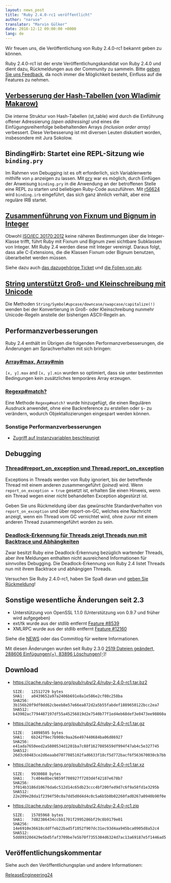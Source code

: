 ```yaml
---
layout: news_post
title: "Ruby 2.4.0-rc1 veröffentlicht"
author: "naruse"
translator: "Marvin Gülker"
date: 2016-12-12 09:00:00 +0000
lang: de
---
```


Wir freuen uns, die Veröffentlichung von Ruby 2.4.0-rc1 bekannt geben
zu können.

Ruby 2.4.0-rc1 ist der erste Veröffentlichungskandidat von Ruby 2.4.0
und dient dazu, Rückmeldungen aus der Community zu
sammeln. Bitte [geben Sie uns Feedback](https://bugs.ruby-lang.org/projects/ruby/wiki/HowToReport),
da noch immer die Möglichkeit besteht, Einfluss auf die Features zu
nehmen.

## [Verbesserung der Hash-Tabellen (von Wladimir Makarow)](https://bugs.ruby-lang.org/issues/12142)

Die interne Struktur von Hash-Tabellen (st_table) wird durch die
Einführung offener Adressierung _(open addressing)_ und eines die
Einfügungsreihenfolge beibehaltenden Arrays _(inclusion order array)_
verbessert.
Diese Verbesserung ist mit diversen Leuten diskutiert worden,
insbesondere mit Jura Sokolow.

## Binding#irb: Startet eine REPL-Sitzung wie `binding.pry`

Im Rahmen von Debugging ist es oft erforderlich, sich Variablenwerte
mithilfe von `p` anzeigen zu lassen. Mit
[pry](https://github.com/pry/pry) war es möglich, durch Einfügen der
Anweisung `binding.pry` in die Anwendung an der betroffenen Stelle
eine REPL zu starten und beliebigen Ruby-Code auszuführen. Mit
[r56624](https://github.com/ruby/ruby/commit/493e48897421d176a8faf0f0820323d79ecdf94a)
wird `binding.irb` eingeführt, das sich ganz ähnlich verhält, aber
eine reguläre IRB startet.

## [Zusammenführung von Fixnum und Bignum in Integer](https://bugs.ruby-lang.org/issues/12005)

Obwohl [ISO/IEC 30170:2012](http://www.iso.org/iso/iso_catalogue/catalogue_tc/catalogue_detail.htm?csnumber=59579)
keine näheren Bestimmungen über die Integer-Klasse trifft, führt Ruby
mit Fixnum und Bignum zwei sichtbare Subklassen von Integer. Mit Ruby
2.4 werden diese mit Integer vereinigt.
Daraus folgt, dass alle C-Extensions, die die Klassen Fixnum oder
Bignum benutzen, überarbeitet werden müssen.

Siehe dazu auch [das dazugehörige Ticket](https://bugs.ruby-lang.org/issues/12005) und [die Folien von akr](http://www.a-k-r.org/pub/2016-09-08-rubykaigi-unified-integer.pdf).

## [String unterstützt Groß- und Kleinschreibung mit Unicode](https://bugs.ruby-lang.org/issues/10085)

Die Methoden `String/Symbol#upcase/downcase/swapcase/capitalize(!)`
wenden bei der Konvertierung in Groß- oder Kleinschreibung nunmehr
Unicode-Regeln anstelle der bisherigen ASCII-Regeln an.

## Performanzverbesserungen

Ruby 2.4 enthält im Übrigen die folgenden Performanzverbesserungen,
die Änderungen am Sprachverhalten mit sich bringen:

### [Array#max, Array#min](https://bugs.ruby-lang.org/issues/12172)

`[x, y].max` and `[x, y].min` wurden so optimiert, dass sie unter
bestimmten Bedingungen kein zusätzliches temporäres Array erzeugen.

### [Regexp#match?](https://bugs.ruby-lang.org/issues/8110)

Eine Methode `Regexp#match?` wurde hinzugefügt, die einen Regulären
Ausdruck anwendet, ohne eine Backreference zu erstellen oder `$~` zu
verändern, wodurch Objektallozierungen eingespart werden können.

### Sonstige Performanzverbesserungen

* [Zugriff auf Instanzvariablen beschleunigt](https://bugs.ruby-lang.org/issues/12274)

## Debugging

### [Thread#report_on_exception und Thread.report_on_exception](https://bugs.ruby-lang.org/issues/6647)

Exceptions in Threads werden von Ruby ignoriert, bis der betreffende
Thread mit einem anderen zusammengeführt _(joined)_ wird. Wenn
`report_on_exception = true` gesetzt ist, erhalten Sie einen Hinweis,
wenn ein Thread wegen einer nicht behandelten Exception abgestürzt
ist.

Geben Sie uns Rückmeldung über das gewünschte Standardverhalten von
`report_on_exception` und über report-on-GC, welches eine Nachricht
anzeigt, wenn ein Thread vom GC vernichtet wird, ohne zuvor mit
einem anderen Thread zusammengeführt worden zu sein.

### [Deadlock-Erkennung für Threads zeigt Threads nun mit Backtrace und Abhängkeiten](https://bugs.ruby-lang.org/issues/8214)

Zwar besitzt Ruby eine Deadlock-Erkennung bezüglich wartender Threads,
aber ihre Meldungen enthalten nicht ausreichend Informationen für
sinnvolles Debugging.
Die Deadlock-Erkennung von Ruby 2.4 listet Threads nun mit ihrem
Backtrace und abhängigen Threads.

Versuchen Sie Ruby 2.4.0-rc1, haben Sie Spaß daran und [geben Sie Rückmeldung](https://bugs.ruby-lang.org/projects/ruby/wiki/HowToReport)!

## Sonstige wesentliche Änderungen seit 2.3

* Unterstützung von OpenSSL 1.1.0 (Unterstützung von 0.9.7 und früher wird aufgegeben)
* ext/tk wurde aus der stdlib entfernt [Feature #8539](https://bugs.ruby-lang.org/issues/8539)
* XMLRPC wurde aus der stdlib entfernt [Feature #12160](https://bugs.ruby-lang.org/issues/12160)

Siehe die [NEWS](https://github.com/ruby/ruby/blob/v2_4_0_rc1/NEWS)
oder das Commitlog für weitere Informationen.

Mit diesen Änderungen wurden seit Ruby 2.3.0
[2519 Dateien geändert, 288606 Einfügungen(+), 83896 Löschungen(-)](https://github.com/ruby/ruby/compare/v2_3_0...v2_4_0_rc1)!

## Download

* <https://cache.ruby-lang.org/pub/ruby/2.4/ruby-2.4.0-rc1.tar.bz2>

      SIZE:   12512729 bytes
      SHA1:   a0439652a97a2406b691e8a1e586e2cf08c258ba
      SHA256: 3b156b20f9df0dd62cbeeb8e57e66ea872d2a5b55fabdef1889650122bcc2ea7
      SHA512: b43902ac7794487197df55a45256819d2e7540b77f1ed4eb68def3e0473ee98860a400862075bafadbde74f242e1dfe36a18cd6fe05ac42aae1ea6dddc9978ce

* <https://cache.ruby-lang.org/pub/ruby/2.4/ruby-2.4.0-rc1.tar.gz>

      SIZE:   14098505 bytes
      SHA1:   6b242f9ec7b908c9aa26e497440684ba06d86927
      SHA256: e41ada7650eed2a5800534d1201ba7c88f1627085659df994f47ab4c5e327745
      SHA512: 26d3c60483ce2d6eaabd7077085102fad6633f18cf5d772bacf6f563670030cb7bba22d54d8b7dfa5eac8b52990371c4a6ad1c095dff6f6b3a7bbe1a8ffb3754

* <https://cache.ruby-lang.org/pub/ruby/2.4/ruby-2.4.0-rc1.tar.xz>

      SIZE:   9930088 bytes
      SHA1:   7c404e8bec9859f708927f7203d4f42187e678b7
      SHA256: 3f014b3186d10676da6c512d14c65db23ccc4bf200fed9d7c6f9a58fd1e3295b
      SHA512: 22e209e28da1f2394f50c0a7dd5d0d4d4c0c5a6b5b0b02260fad0267a0940b98f0e2b0f36a44f87d1612555cb3022f43cd136a5186c7f87650aa20264408d415

* <https://cache.ruby-lang.org/pub/ruby/2.4/ruby-2.4.0-rc1.zip>

      SIZE:   15785968 bytes
      SHA1:   7d82386434ccbb1701f2995286bf29c8b9179e01
      SHA256: 14e6910e36618cddffeb22bad5f1052f907dc31ec93d4aa945bca0905d8a52c4
      SHA512: 5dd89320d429e5bd5faf3709be7e5b70f7355304d6324d7ac13a69187e5f1446ad5988c8186bc33f4fea8934288294f9d16fea173f39b2b39967746c4b03d1d4

## Veröffentlichungskommentar

Siehe auch den Veröffentlichungsplan und andere Informationen:

[ReleaseEngineering24](https://bugs.ruby-lang.org/projects/ruby-master/wiki/ReleaseEngineering24)
